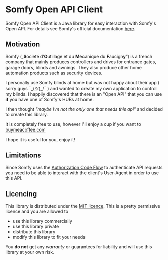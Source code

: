 # Somfy Open API Client

Somfy Open API Client is a Java library for easy interaction with Somfy's Open API.
For details see Somfy's official documentation [here](https://developer.somfy.com/apis-docs).

## Motivation

Somfy („**S**ocieté d’**O**utillage et du **M**écanique du **F**aucign**y**“)
is a french company that mainly produces controllers and drives for entrance gates,
garage doors, blinds and awnings.
They also produce other home automation products such as security devices.

I personally use Somfy blinds at home but was not happy about their app ( sorry guys ¯\_(ツ)_/¯ ) and wanted to create
my own application to control my blinds.
I happily discovered that there is an "Open API" that you can use **if** you have one of Somfy's HUBs at home.

I then thought *"maybe I'm not the only one that needs this api"* and decided to create this library.

It is completely free to use, however I'll enjoy a cup if you want to [buymeacoffee.com](https://www.buymeacoffee.com/downdrown)

I hope it is useful for you, enjoy it!


## Limitations

Since Somfy uses
the [Authorization Code Flow](https://auth0.com/docs/flows/authorization-code-flow#:~:text=Because%20regular%20web%20apps%20are,Authorization%20Code%20for%20a%20token.)
to authenticate API requests you need to be able to interact with the client's User-Agent in order to use this API.

## Licencing

This library is distributed under the [MIT licence](https://choosealicense.com/licenses/mit/). This is a pretty
permissive licence and you are allowed to

* use this library commercially
* use this library private
* distribute this library
* modify this library to fit your needs

You **do not** get any *warranty* or guarantees for liability and will use this library at your own risk.
